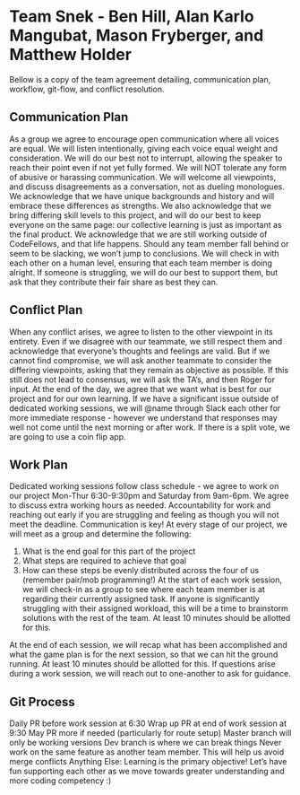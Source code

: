 # Team Snek - Ben Hill, Alan Karlo Mangubat, Mason Fryberger, and Matthew Holder

Bellow is a copy of the team agreement detailing, communication plan, workflow, git-flow, and conflict resolution.

## Communication Plan

As a group we agree to encourage open communication where all voices are equal. We will listen intentionally, giving each voice equal weight and consideration. We will do our best not to interrupt, allowing the speaker to reach their point even if not yet fully formed.
We will NOT tolerate any form of abusive or harassing communication. We will welcome all viewpoints, and discuss disagreements as a conversation, not as dueling monologues.
We acknowledge that we have unique backgrounds and history and will embrace these differences as strengths. We also acknowledge that we bring differing skill levels to this project, and will do our best to keep everyone on the same page: our collective learning is just as important as the final product.
We acknowledge that we are still working outside of CodeFellows, and that life happens. Should any team member fall behind or seem to be slacking, we won’t jump to conclusions. We will check in with each other on a human level, ensuring that each team member is doing alright. If someone is struggling, we will do our best to support them, but ask that they contribute their fair share as best they can.

## Conflict Plan

When any conflict arises, we agree to listen to the other viewpoint in its entirety. Even if we disagree with our teammate, we still respect them and acknowledge that everyone’s thoughts and feelings are valid. But if we cannot find compromise, we will ask another teammate to consider the differing viewpoints, asking that they remain as objective as possible. If this still does not lead to consensus, we will ask the TA’s, and then Roger for input. At the end of the day, we agree that we want what is best for our project and for our own learning.
If we have a significant issue outside of dedicated working sessions, we will @name through Slack each other for more immediate response - however we understand that responses may well not come until the next morning or after work.
If there is a split vote, we are going to use a coin flip app.

## Work Plan

Dedicated working sessions follow class schedule - we agree to work on our project Mon-Thur 6:30-9:30pm and Saturday from 9am-6pm. We agree to discuss extra working hours as needed.
Accountability for work and reaching out early if you are struggling and feeling as though you will not meet the deadline.
Communication is key! At every stage of our project, we will meet as a group and determine the following:

1. What is the end goal for this part of the project
2. What steps are required to achieve that goal
3. How can these steps be evenly distributed across the four of us (remember pair/mob programming!)
At the start of each work session, we will check-in as a group to see where each team member is at regarding their currently assigned task. If anyone is significantly struggling with their assigned workload, this will be a time to brainstorm solutions with the rest of the team. At least 10 minutes should be allotted for this.

At the end of each session, we will recap what has been accomplished and what the game plan is for the next session, so that we can hit the ground running. At least 10 minutes should be allotted for this.
If questions arise during a work session, we will reach out to one-another to ask for guidance.

## Git Process

Daily PR before work session at 6:30
Wrap up PR at end of work session at 9:30
May PR more if needed (particularly for route setup)
Master branch will only be working versions
Dev branch is where we can break things
Never work on the same feature as another team member. This will help us avoid merge conflicts
Anything Else:
Learning is the primary objective! Let’s have fun supporting each other as we move towards greater understanding and more coding competency :)
